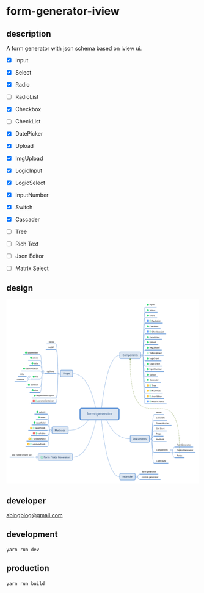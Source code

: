 # form-generator-iview

## description

A form generator with json schema based on iview ui.

- [x] Input
- [x] Select
- [x] Radio
- [ ] RadioList
- [x] Checkbox
- [ ] CheckList
- [x] DatePicker
- [x] Upload
- [x] ImgUpload
- [x] LogicInput
- [x] LogicSelect
- [x] InputNumber
- [x] Switch
- [x] Cascader
- [ ] Tree
- [ ] Rich Text
- [ ] Json Editor
- [ ] Matrix Select


## design

![project mind mapping](./form-generator.svg)

## developer

abingblog@gmail.com

## development

`yarn run dev`

## production

`yarn run build`
